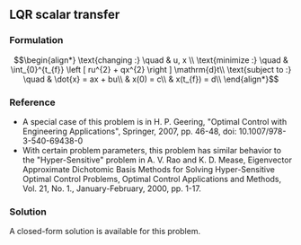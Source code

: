 ## LQR scalar transfer

### Formulation
```math
\begin{align*}
\text{changing :} \quad & u, x \\
\text{minimize :} \quad & \int_{0}^{t_{f}} \left [ ru^{2} + qx^{2} \right ] \mathrm{d}t\\
\text{subject to :} \quad & \dot{x} = ax + bu\\
& x(0) = c\\
& x(t_{f}) = d\\
\end{align*}
```


### Reference
- A special case of this problem is in H. P. Geering, "Optimal Control with Engineering Applications", Springer, 2007, pp. 46-48, doi: 10.1007/978-3-540-69438-0
- With certain problem parameters, this problem has similar behavior to the "Hyper-Sensitive" problem in A. V. Rao and K. D. Mease, Eigenvector Approximate Dichotomic Basis Methods for Solving Hyper-Sensitive Optimal Control Problems, Optimal Control Applications and Methods, Vol. 21, No. 1., January-February, 2000, pp. 1-17.


### Solution
A closed-form solution is available for this problem.